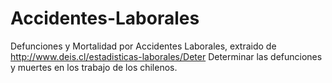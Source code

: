 # Accidentes-Laborales
Defunciones y Mortalidad por Accidentes Laborales, extraido de http://www.deis.cl/estadisticas-laborales/Deter
Determinar las  defunciones y muertes en los trabajo de los chilenos.
